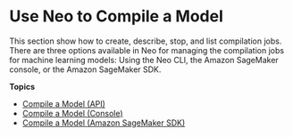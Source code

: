 # Use Neo to Compile a Model<a name="neo-job-compilation"></a>

This section show how to create, describe, stop, and list compilation jobs\. There are three options available in Neo for managing the compilation jobs for machine learning models: Using the Neo CLI, the Amazon SageMaker console, or the Amazon SageMaker SDK\. 

**Topics**
+ [Compile a Model \(API\)](neo-job-compilation-cli.md)
+ [Compile a Model \(Console\)](neo-job-compilation-console.md)
+ [Compile a Model \(Amazon SageMaker SDK\)](neo-job-compilation-sagemaker-sdk.md)